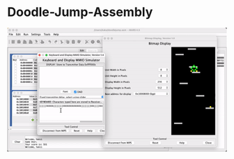 # Doodle-Jump-Assembly
![Alt Text](https://github.com/HanziJiang/Doodle-Jump-Assembly/blob/master/demo/difficult_demo.gif)
